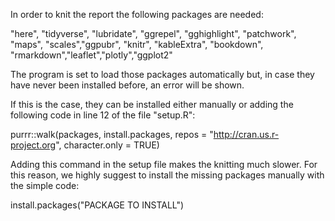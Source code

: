 In order to knit the report the following packages are needed:

"here", "tidyverse", "lubridate", "ggrepel", "gghighlight",
"patchwork", "maps", "scales","ggpubr", "knitr", "kableExtra",
"bookdown", "rmarkdown","leaflet","plotly","ggplot2" 


The program is set to load those packages automatically but, in case they have never been installed before, an error will be shown.

If this is the case, they can be installed either manually or adding the following code in line 12 of the file "setup.R":

purrr::walk(packages, install.packages, repos = "http://cran.us.r-project.org", character.only = TRUE)

Adding this command in the setup file makes the knitting much slower. For this reason, we highly suggest to install the missing packages manually with the simple code:

install.packages("PACKAGE TO INSTALL")
